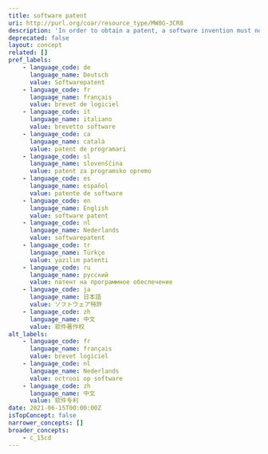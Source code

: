 ```yaml
---
title: software patent
uri: http://purl.org/coar/resource_type/MW8G-3CR8
description: 'In order to obtain a patent, a software invention must not fall under other non-patentable subject matter (for example, abstract ideas or mathematical theories) and has to fulfill the other substantive patentability criteria (for example, novelty, inventive step [non-obviousness] and industrial applicability [usefulness]). [Source: https://www.wipo.int/patents/en/faq_patents.html]'
deprecated: false
layout: concept
related: []
pref_labels:
    - language_code: de
      language_name: Deutsch
      value: Softwarepatent
    - language_code: fr
      language_name: français
      value: brevet de logiciel
    - language_code: it
      language_name: italiano
      value: brevetto software
    - language_code: ca
      language_name: català
      value: patent de programari
    - language_code: sl
      language_name: slovenščina
      value: patent za programsko opremo
    - language_code: es
      language_name: español
      value: patente de software
    - language_code: en
      language_name: English
      value: software patent
    - language_code: nl
      language_name: Nederlands
      value: softwarepatent
    - language_code: tr
      language_name: Türkçe
      value: yazılım patenti
    - language_code: ru
      language_name: русский
      value: патент на программное обеспечение
    - language_code: ja
      language_name: 日本語
      value: ソフトウェア特許
    - language_code: zh
      language_name: 中文
      value: 软件著作权
alt_labels:
    - language_code: fr
      language_name: français
      value: brevet logiciel
    - language_code: nl
      language_name: Nederlands
      value: octrooi op software
    - language_code: zh
      language_name: 中文
      value: 软件专利
date: 2021-06-15T00:00:00Z
isTopConcept: false
narrower_concepts: []
broader_concepts:
    - c_15cd
---
```


